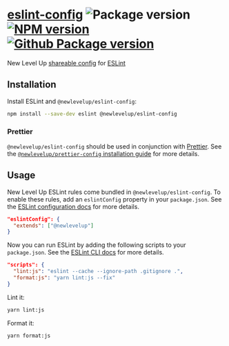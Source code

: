 # [eslint-config](https://github.com/newlevelup/config/tree/develop/packages/eslint-config) ![Package version](https://img.shields.io/github/package-json/v/newlevelup/config?filename=packages%2Feslint-config%2Fpackage.json&label=%20&color=0080FF) [![NPM version](https://img.shields.io/npm/v/@newlevelup/eslint-config?label=&logo=npm&color=CB0001)](https://www.npmjs.com/package/@newlevelup/eslint-config) [![Github Package version](https://img.shields.io/npm/v/@newlevelup/eslint-config?label=&logo=github&color=24292f)](https://github.com/newlevelup/config/pkgs/npm/eslint-config)

New Level Up [shareable config](https://eslint.org/docs/developer-guide/shareable-configs) for [ESLint](https://eslint.org/)

## Installation

Install ESLint and `@newlevelup/eslint-config`:

```sh
npm install --save-dev eslint @newlevelup/eslint-config
```

### Prettier

`@newlevelup/eslint-config` should be used in conjunction with [Prettier](https://prettier.io/). See the [`@newlevelup/prettier-config` installation guide](https://github.com/newlevelup/prettier-config#installation) for more details.

## Usage

New Level Up ESLint rules come bundled in `@newlevelup/eslint-config`. To enable these rules, add an `eslintConfig` property in your `package.json`. See the [ESLint configuration docs](https://eslint.org/docs/user-guide/configuring) for more details.

```json
"eslintConfig": {
  "extends": ["@newlevelup"]
}
```

Now you can run ESLint by adding the following scripts to your `package.json`. See the [ESLint CLI docs](https://eslint.org/docs/user-guide/command-line-interface) for more details.

```json
"scripts": {
  "lint:js": "eslint --cache --ignore-path .gitignore .",
  "format:js": "yarn lint:js --fix"
}
```

Lint it:

```sh
yarn lint:js
```

Format it:

```sh
yarn format:js
```
